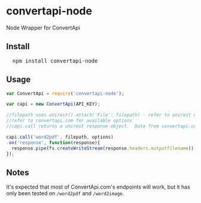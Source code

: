 # convertapi-node
Node Wrapper for ConvertApi

## Install
<pre>
  npm install convertapi-node
</pre>

## Usage
```javascript
var ConvertApi = require('convertapi-node');

var capi = new ConvertApi(API_KEY);

//filepath uses unirest().attach('File': filepath) - refer to unirest documentation.
//refer to convertapi.com for available options
//capi.call returns a unirest response object.  Data from convertapi.com comes in the response.header.

capi.call('word2pdf', filepath, options)
.on('response', function(response){
  response.pipe(fs.createWriteStream(response.headers.outputfilename));
});
```

## Notes
It's expected that most of ConvertApi.com's endpoints will work, but it has only been tested on `/word2pdf` and `/word2image`.
